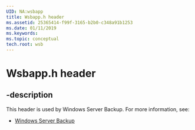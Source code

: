 ```yaml
---
UID: NA:wsbapp
title: Wsbapp.h header
ms.assetid: 25365414-f99f-3165-b2b0-c348a91b1253
ms.date: 01/11/2019
ms.keywords: 
ms.topic: conceptual
tech.root: wsb
---
```


# Wsbapp.h header


## -description


This header is used by Windows Server Backup. For more information, see:

- [Windows Server Backup](../_wsb/index.md)

